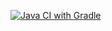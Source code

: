 [![Java CI with Gradle](https://github.com/AndreyKozhevnikov86/Selenide2/actions/workflows/gradle.yml/badge.svg)](https://github.com/AndreyKozhevnikov86/Selenide2/actions/workflows/gradle.yml)